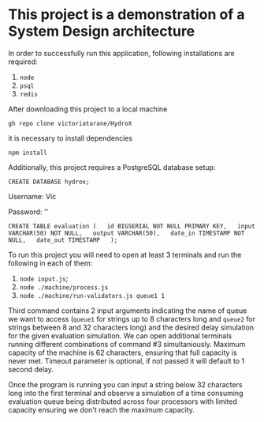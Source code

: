 # This project is a demonstration of a System Design architecture

In order to successfully run this application, following installations are required:
1. ```node```
2. ```psql```
3. ```redis```
   
After downloading this project to a local machine

```gh repo clone victoriatarane/HydroX```

it is necessary to install dependencies

``` npm install ```

Additionally, this project requires a PostgreSQL database setup:

```CREATE DATABASE hydrox;```

Username: Vic

Password: ''

```CREATE TABLE evaluation (   id BIGSERIAL NOT NULL PRIMARY KEY,   input VARCHAR(50) NOT NULL,   output VARCHAR(50),   date_in TIMESTAMP NOT NULL,   date_out TIMESTAMP   );```

To run this project you will need to open at least 3 terminals and run the following in each of them:

1. ```node input.js```;
2. ```node ./machine/process.js```
3. ```node ./machine/run-validators.js queue1 1```

Third command contains 2 input arguments indicating the name of queue we want to access (`queue1` for strings up to 8 characters long and `queue2` for strings between 8 and 32 characters long) and the desired delay simulation for the given evaluation simulation. We can open additional terminals running different combinations of command #3 simultaniously. Maximum capacity of the machine is 62 characters, ensuring that full capacity is never met. Timeout parameter is optional, if not passed it will default to 1 second delay.

Once the program is running you can input a string below 32 characters long into the first terminal and observe a simulation of a time consuming evaluation queue being distributed across four processors with limited capacity ensuring we don't reach the maximum capacity.
